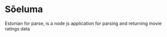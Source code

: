 
# Sõeluma

Estonian for parse, is a node js application for parsing and returning movie ratings data
